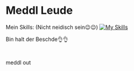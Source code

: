
# Meddl Leude

Mein Skills: (Nicht neidisch sein😉😉)
[![My Skills](https://skillicons.dev/icons?i=all&perline=30)](https://skillicons.dev)

Bin halt der Beschde👌👌

#
meddl out
#
